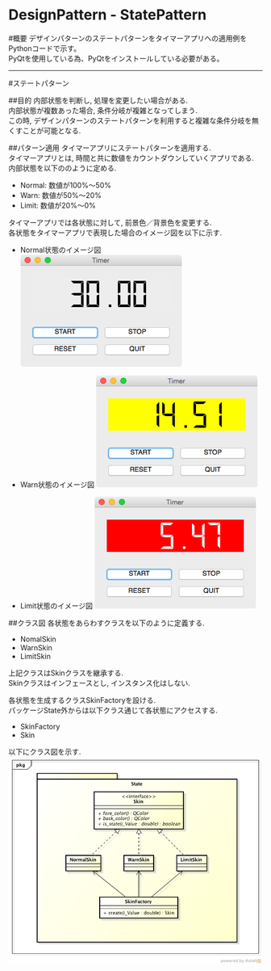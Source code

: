 DesignPattern - StatePattern
====================

#概要
デザインパターンのステートパターンをタイマーアプリへの適用例をPythonコードで示す。  
PyQtを使用している為、PyQtをインストールしている必要がある。  

-------------------------------------------------

#ステートパターン

##目的
内部状態を判断し, 処理を変更したい場合がある.  
内部状態が複数あった場合, 条件分岐が複雑となってしまう.  
この時, デザインパターンのステートパターンを利用すると複雑な条件分岐を無くすことが可能となる.  

##パターン適用
タイマーアプリにステートパターンを適用する.  
タイマーアプリとは, 時間と共に数値をカウントダウンしていくアプリである.  
内部状態を以下ののように定める.

- Normal: 数値が100%〜50%
- Warn: 数値が50%〜20%
- Limit: 数値が20%〜0%

タイマーアプリでは各状態に対して, 前景色／背景色を変更する.  
各状態をタイマーアプリで表現した場合のイメージ図を以下に示す.  

- Normal状態のイメージ図
![Normal状態](./img/normal.png)

- Warn状態のイメージ図
![Warn状態](./img/warn.png)

- Limit状態のイメージ図
![Limit状態](./img/limit.png)

##クラス図
各状態をあらわすクラスを以下のように定義する.  

- NomalSkin
- WarnSkin
- LimitSkin

上記クラスはSkinクラスを継承する.  
Skinクラスはインフェースとし, インスタンス化はしない.  

各状態を生成するクラスSkinFactoryを設ける.  
パッケージState外からは以下クラス通じて各状態にアクセスする.  

- SkinFactory
- Skin

以下にクラス図を示す.  
![ステートパターンのクラス図](./img/00_StatePattern_クラス図.png)

